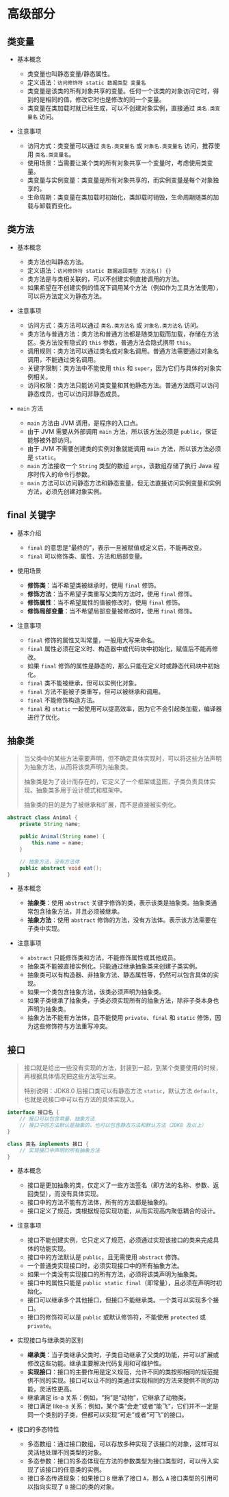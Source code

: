 # 高级部分

## 类变量

- 基本概念

  - 类变量也叫静态变量/静态属性。
  - 定义语法：`访问修饰符 static 数据类型 变量名`
  - 类变量是该类的所有对象共享的变量。任何一个该类的对象访问它时，得到的是相同的值，修改它时也是修改的同一个变量。
  - 类变量在类加载时就已经生成，可以不创建对象实例，直接通过 `类名.类变量名` 访问。

- 注意事项

  - 访问方式：类变量可以通过 `类名.类变量名` 或 `对象名.类变量名` 访问，推荐使用 `类名.类变量名`。
  - 使用场景：当需要让某个类的所有对象共享一个变量时，考虑使用类变量。
  - 类变量与实例变量：类变量是所有对象共享的，而实例变量是每个对象独享的。
  - 生命周期：类变量在类加载时初始化，类卸载时销毁，生命周期随类的加载与卸载而变化。

## 类方法

- 基本概念

  - 类方法也叫静态方法。
  - 定义语法：`访问修饰符 static 数据返回类型 方法名() {}`
  - 类方法是与类相关联的，可以不创建实例直接调用的方法。
  - 如果希望在不创建实例的情况下调用某个方法（例如作为工具方法使用），可以将方法定义为静态方法。

- 注意事项

  - 访问方式：类方法可以通过 `类名.类方法名` 或 `对象名.类方法名` 访问。
  - 类方法与普通方法：类方法和普通方法都是随类加载而加载，存储在方法区。类方法没有隐式的 `this` 参数，普通方法会隐式携带 `this`。
  - 调用规则：类方法可以通过类名或对象名调用。普通方法需要通过对象名调用，不能通过类名调用。
  - 关键字限制：类方法中不能使用 `this` 和 `super`，因为它们与具体的对象实例相关。
  - 访问权限：类方法只能访问类变量和其他静态方法。普通方法既可以访问静态成员，也可以访问非静态成员。

- `main` 方法

  - `main` 方法由 JVM 调用，是程序的入口点。
  - 由于 JVM 需要从外部调用 `main` 方法，所以该方法必须是 `public`，保证能够被外部访问。
  - 由于 JVM 不需要创建类的实例对象就能调用 `main` 方法，所以该方法必须是 `static`。
  - `main` 方法接收一个 `String` 类型的数组 `args`，该数组存储了执行 Java 程序时传入的命令行参数。
  - `main` 方法可以访问静态方法和静态变量，但无法直接访问实例变量和实例方法，必须先创建对象实例。

## final 关键字

- 基本介绍

  - `final` 的意思是“最终的”，表示一旦被赋值或定义后，不能再改变。
  - `final` 可以修饰类、属性、方法和局部变量。

- 使用场景

  - **修饰类**：当不希望类被继承时，使用 `final` 修饰。
  - **修饰方法**：当不希望子类重写父类的方法时，使用 `final` 修饰。
  - **修饰属性**：当不希望属性的值被修改时，使用 `final` 修饰。
  - **修饰局部变量**：当不希望局部变量被修改时，使用 `final` 修饰。

- 注意事项

  - `final` 修饰的属性又叫常量，一般用大写来命名。
  - `final` 属性必须在定义时、构造器中或代码块中初始化，赋值后不能再修改。
  - 如果 `final` 修饰的属性是静态的，那么只能在定义时或静态代码块中初始化。
  - `final` 类不能被继承，但可以实例化对象。
  - `final` 方法不能被子类重写，但可以被继承和调用。
  - `final` 不能修饰构造方法。
  - `final` 和 `static` 一起使用可以提高效率，因为它不会引起类加载，编译器进行了优化。

## 抽象类

> 当父类中的某些方法需要声明，但不确定具体实现时，可以将这些方法声明为抽象方法，从而将该类声明为抽象类。
>
> 抽象类是为了设计而存在的，它定义了一个框架或蓝图，子类负责具体实现。抽象类多用于设计模式和框架中。
>
> 抽象类的目的是为了被继承和扩展，而不是直接被实例化。

```java
abstract class Animal {
    private String name;

    public Animal(String name) {
        this.name = name;
    }

    // 抽象方法，没有方法体
    public abstract void eat();
}
```

- 基本概念

  - **抽象类**：使用 `abstract` 关键字修饰的类，表示该类是抽象类。抽象类通常包含抽象方法，并且必须被继承。
  - **抽象方法**：使用 `abstract` 修饰的方法，没有方法体。表示该方法需要在子类中实现。

- 注意事项

  - `abstract` 只能修饰类和方法，不能修饰属性或其他成员。
  - 抽象类不能被直接实例化。只能通过继承抽象类来创建子类实例。
  - 抽象类可以有构造器、非抽象方法、静态属性等，仍然可以包含具体的实现。
  - 如果一个类包含抽象方法，该类必须声明为抽象类。
  - 如果子类继承了抽象类，子类必须实现所有的抽象方法，除非子类本身也声明为抽象类。
  - 抽象方法不能有方法体，且不能使用 `private`、`final` 和 `static` 修饰，因为这些修饰符与方法重写冲突。

## 接口

> 接口就是给出一些没有实现的方法，封装到一起，到某个类要使用的时候，再根据具体情况把这些方法写出来。
>
> 特别说明：JDK8.0 后接口类可以有静态方法 `static`，默认方法 `default`，也就是说接口中可以有方法的具体实现入。

```java
interface 接口名 {
    // 接口可以包含常量、抽象方法
    // 接口中的方法默认是抽象的，也可以包含静态方法和默认方法（JDK8 及以上）
}

class 类名 implements 接口 {
    // 实现接口中声明的所有抽象方法
}
```

- 基本概念

  - 接口是更加抽象的类，仅定义了一些方法签名（即方法的名称、参数、返回类型），而没有具体实现。
  - 接口中的方法不能有方法体，所有的方法都是抽象的。
  - 接口定义了规范，类根据规范实现功能，从而实现高内聚低耦合的设计。

- 注意事项

  - 接口不能创建实例，它只定义了规范，必须通过实现该接口的类来完成具体的功能实现。
  - 接口中的方法默认是 `public`，且无需使用 `abstract` 修饰。
  - 一个普通类实现接口时，必须实现接口中的所有抽象方法。
  - 如果一个类没有实现接口的所有方法，必须将该类声明为抽象类。
  - 接口中的属性只能是 `public static final`（即常量），且必须在声明时初始化。
  - 接口可以继承多个其他接口，但接口不能继承类。一个类可以实现多个接口。
  - 接口的修饰符可以是 `public` 或默认修饰符，不能使用 `protected` 或 `private`。

- 实现接口与继承类的区别

  - **继承类**：当子类继承父类时，子类自动继承了父类的功能，并可以扩展或修改这些功能。继承主要解决代码复用和可维护性。
  - **实现接口**：接口的主要作用是定义规范，允许不同的类按照相同的规范提供不同的实现。接口可以让不同的类通过实现相同的方法来提供不同的功能，灵活性更高。
  - 继承满足 is-a 关系：例如，“狗”是“动物”，它继承了动物类。
  - 接口满足 like-a 关系：例如，某个类“会走”或者“能飞”，它们并不一定是同一个类别的子类，但都可以实现“可走”或者“可飞”的接口。

- 接口的多态特性

  - 多态数组：通过接口数组，可以存放多种实现了该接口的对象，这样可以灵活地处理不同类型的对象。
  - 多态参数：接口的多态体现在方法的参数类型为接口类型时，可以传入实现了该接口的任意类的实例。
  - 接口多态传递现象：如果接口 `B` 继承了接口 `A`，那么 `A` 接口类型的引用可以指向实现了 `B` 接口的类的对象。

